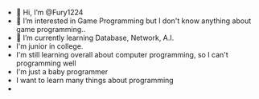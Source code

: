 - 👋 Hi, I’m @Fury1224
- 👀 I’m interested in Game Programming but I don't know anything about game programming..
- 🌱 I’m currently learning Database, Network, A.I.
- I'm junior in college.
- I'm still learning overall about computer programming, so I can't programming well
- I'm just a baby programmer
- I want to learn many things about programming
- 
<!---
Fury1224/Fury1224 is a ✨ special ✨ repository because its `README.md` (this file) appears on your GitHub profile.
You can click the Preview link to take a look at your changes.
--->
